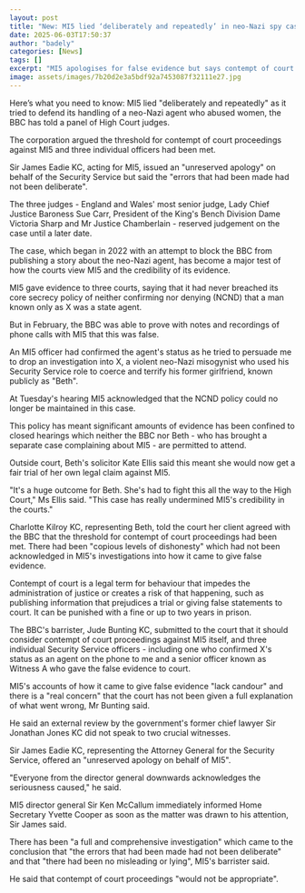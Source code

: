 ```yaml
---
layout: post
title: "New: MI5 lied ‘deliberately and repeatedly’ in neo-Nazi spy case, BBC tells High Court"
date: 2025-06-03T17:50:37
author: "badely"
categories: [News]
tags: []
excerpt: "MI5 apologises for false evidence but says contempt of court proceedings would not be “appropriate”."
image: assets/images/7b20d2e3a5bdf92a7453087f32111e27.jpg
---
```


Here’s what you need to know: MI5 lied "deliberately and repeatedly" as it tried to defend its handling of a neo-Nazi agent who abused women, the BBC has told a panel of High Court judges.

The corporation argued the threshold for contempt of court proceedings against MI5 and three individual officers had been met.

Sir James Eadie KC, acting for MI5, issued an "unreserved apology" on behalf of the Security Service but said the "errors that had been made had not been deliberate".

The three judges - England and Wales' most senior judge, Lady Chief Justice Baroness Sue Carr, President of the King's Bench Division Dame Victoria Sharp and Mr Justice Chamberlain  - reserved judgement on the case until a later date.

The case, which began in 2022 with an attempt to block the BBC from publishing a story about the neo-Nazi agent, has become a major test of how the courts view MI5 and the credibility of its evidence.

MI5 gave evidence to three courts, saying that it had never breached its core secrecy policy of neither confirming nor denying (NCND) that a man known only as X was a state agent.

But in February, the BBC was able to prove with notes and recordings of phone calls with MI5 that this was false.

An MI5 officer had confirmed the agent's status as he tried to persuade me to drop an investigation into X, a violent neo-Nazi misogynist who used his Security Service role to coerce and terrify his former girlfriend, known publicly as "Beth".

At Tuesday's hearing MI5 acknowledged that the NCND policy could no longer be maintained in this case.

This policy has meant significant amounts of evidence has been confined to closed hearings which neither the BBC nor Beth - who has brought a separate case complaining about MI5 - are permitted to attend.

Outside court, Beth's solicitor Kate Ellis said this meant she would now get a fair trial of her own legal claim against MI5.

"It's a huge outcome for Beth. She's had to fight this all the way to the High Court," Ms Ellis said. "This case has really undermined MI5's credibility in the courts."

Charlotte Kilroy KC, representing Beth, told the court her client agreed with the BBC that the threshold for contempt of court proceedings had been met. There had been "copious levels of dishonesty" which had not been acknowledged in MI5's investigations into how it came to give false evidence.

Contempt of court is a legal term for behaviour that impedes the administration of justice or creates a risk of that happening, such as publishing information that prejudices a trial or giving false statements to court. It can be punished with a fine or up to two years in prison.

The BBC's barrister, Jude Bunting KC, submitted to the court that it should consider contempt of court proceedings against MI5 itself, and three individual Security Service officers - including one who confirmed X's status as an agent on the phone to me and a senior officer known as Witness A who gave the false evidence to court.

MI5's accounts of how it came to give false evidence "lack candour" and there is a "real concern" that the court has not been given a full explanation of what went wrong, Mr Bunting said.

He said an external review by the government's former chief lawyer Sir Jonathan Jones KC did not speak to two crucial witnesses.

Sir James Eadie KC, representing the Attorney General for the Security Service, offered an "unreserved apology on behalf of MI5".

"Everyone from the director general downwards acknowledges the seriousness caused," he said.

MI5 director general Sir Ken McCallum immediately informed Home Secretary Yvette Cooper as soon as the matter was drawn to his attention, Sir James said.

There has been "a full and comprehensive investigation" which came to the conclusion that "the errors that had been made had not been deliberate" and that "there had been no misleading or lying", MI5's barrister said.

He said that contempt of court proceedings "would not be appropriate".

